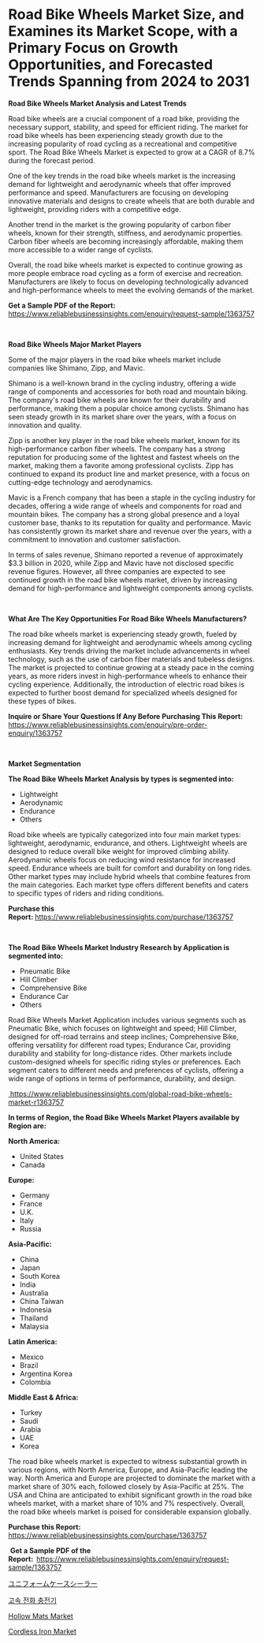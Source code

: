<p><h1>Road Bike Wheels Market Size, and Examines its Market Scope, with a Primary Focus on Growth Opportunities, and Forecasted Trends Spanning from 2024 to 2031</h1></p><p><strong>Road Bike Wheels Market Analysis and Latest Trends</strong></p>
<p><p>Road bike wheels are a crucial component of a road bike, providing the necessary support, stability, and speed for efficient riding. The market for road bike wheels has been experiencing steady growth due to the increasing popularity of road cycling as a recreational and competitive sport. The Road Bike Wheels Market is expected to grow at a CAGR of 8.7% during the forecast period.</p><p>One of the key trends in the road bike wheels market is the increasing demand for lightweight and aerodynamic wheels that offer improved performance and speed. Manufacturers are focusing on developing innovative materials and designs to create wheels that are both durable and lightweight, providing riders with a competitive edge.</p><p>Another trend in the market is the growing popularity of carbon fiber wheels, known for their strength, stiffness, and aerodynamic properties. Carbon fiber wheels are becoming increasingly affordable, making them more accessible to a wider range of cyclists.</p><p>Overall, the road bike wheels market is expected to continue growing as more people embrace road cycling as a form of exercise and recreation. Manufacturers are likely to focus on developing technologically advanced and high-performance wheels to meet the evolving demands of the market.</p></p>
<p><strong>Get a Sample PDF of the Report:&nbsp;</strong> <a href="https://www.reliablebusinessinsights.com/enquiry/request-sample/1363757">https://www.reliablebusinessinsights.com/enquiry/request-sample/1363757</a></p>
<p>&nbsp;</p>
<p><strong>Road Bike Wheels Major Market Players</strong></p>
<p><p>Some of the major players in the road bike wheels market include companies like Shimano, Zipp, and Mavic. </p><p>Shimano is a well-known brand in the cycling industry, offering a wide range of components and accessories for both road and mountain biking. The company's road bike wheels are known for their durability and performance, making them a popular choice among cyclists. Shimano has seen steady growth in its market share over the years, with a focus on innovation and quality.</p><p>Zipp is another key player in the road bike wheels market, known for its high-performance carbon fiber wheels. The company has a strong reputation for producing some of the lightest and fastest wheels on the market, making them a favorite among professional cyclists. Zipp has continued to expand its product line and market presence, with a focus on cutting-edge technology and aerodynamics.</p><p>Mavic is a French company that has been a staple in the cycling industry for decades, offering a wide range of wheels and components for road and mountain bikes. The company has a strong global presence and a loyal customer base, thanks to its reputation for quality and performance. Mavic has consistently grown its market share and revenue over the years, with a commitment to innovation and customer satisfaction.</p><p>In terms of sales revenue, Shimano reported a revenue of approximately $3.3 billion in 2020, while Zipp and Mavic have not disclosed specific revenue figures. However, all three companies are expected to see continued growth in the road bike wheels market, driven by increasing demand for high-performance and lightweight components among cyclists.</p></p>
<p>&nbsp;</p>
<p><strong>What Are The Key Opportunities For Road Bike Wheels Manufacturers?</strong></p>
<p><p>The road bike wheels market is experiencing steady growth, fueled by increasing demand for lightweight and aerodynamic wheels among cycling enthusiasts. Key trends driving the market include advancements in wheel technology, such as the use of carbon fiber materials and tubeless designs. The market is projected to continue growing at a steady pace in the coming years, as more riders invest in high-performance wheels to enhance their cycling experience. Additionally, the introduction of electric road bikes is expected to further boost demand for specialized wheels designed for these types of bikes.</p></p>
<p><strong>Inquire or Share Your Questions If Any Before Purchasing This Report:</strong> <a href="https://www.reliablebusinessinsights.com/enquiry/pre-order-enquiry/1363757">https://www.reliablebusinessinsights.com/enquiry/pre-order-enquiry/1363757</a></p>
<p>&nbsp;</p>
<p><strong>Market Segmentation</strong></p>
<p><strong>The Road Bike Wheels Market Analysis by types is segmented into:</strong></p>
<p><ul><li>Lightweight</li><li>Aerodynamic</li><li>Endurance</li><li>Others</li></ul></p>
<p><p>Road bike wheels are typically categorized into four main market types: lightweight, aerodynamic, endurance, and others. Lightweight wheels are designed to reduce overall bike weight for improved climbing ability. Aerodynamic wheels focus on reducing wind resistance for increased speed. Endurance wheels are built for comfort and durability on long rides. Other market types may include hybrid wheels that combine features from the main categories. Each market type offers different benefits and caters to specific types of riders and riding conditions.</p></p>
<p><strong>Purchase this Report:&nbsp;</strong><a href="https://www.reliablebusinessinsights.com/purchase/1363757">https://www.reliablebusinessinsights.com/purchase/1363757</a></p>
<p>&nbsp;</p>
<p><strong>The Road Bike Wheels Market Industry Research by Application is segmented into:</strong></p>
<p><ul><li>Pneumatic Bike</li><li>Hill Climber</li><li>Comprehensive Bike</li><li>Endurance Car</li><li>Others</li></ul></p>
<p><p>Road Bike Wheels Market Application includes various segments such as Pneumatic Bike, which focuses on lightweight and speed; Hill Climber, designed for off-road terrains and steep inclines; Comprehensive Bike, offering versatility for different road types; Endurance Car, providing durability and stability for long-distance rides. Other markets include custom-designed wheels for specific riding styles or preferences. Each segment caters to different needs and preferences of cyclists, offering a wide range of options in terms of performance, durability, and design.</p></p>
<p><a href="https://www.reliablebusinessinsights.com/global-road-bike-wheels-market-r1363757">&nbsp;https://www.reliablebusinessinsights.com/global-road-bike-wheels-market-r1363757</a></p>
<p><strong>In terms of Region, the Road Bike Wheels Market Players available by Region are:</strong></p>
<p>
    <p> <strong> North America: </strong>
        <ul>
            <li>United States</li>
            <li>Canada</li>
        </ul>
        </p> 
    <p> <strong> Europe: </strong>
        <ul>
            <li>Germany</li>
            <li>France</li>
            <li>U.K.</li>
            <li>Italy</li>
            <li>Russia</li>
        </ul>
        </p> 
    <p> <strong> Asia-Pacific: </strong>
        <ul>
            <li>China</li>
            <li>Japan</li>
            <li>South Korea</li>
            <li>India</li>
            <li>Australia</li>
            <li>China Taiwan</li>
            <li>Indonesia</li>
            <li>Thailand</li>
            <li>Malaysia</li>
        </ul>
        </p> 
    <p> <strong> Latin America: </strong>
        <ul>
            <li>Mexico</li>
            <li>Brazil</li>
            <li>Argentina Korea</li>
            <li>Colombia</li>
        </ul>
        </p> 
    <p> <strong> Middle East & Africa: </strong>
        <ul>
            <li>Turkey</li>
            <li>Saudi</li>
            <li>Arabia</li>
            <li>UAE</li>
            <li>Korea</li>
        </ul>
    </p>
    </p>
<p><p>The road bike wheels market is expected to witness substantial growth in various regions, with North America, Europe, and Asia-Pacific leading the way. North America and Europe are projected to dominate the market with a market share of 30% each, followed closely by Asia-Pacific at 25%. The USA and China are anticipated to exhibit significant growth in the road bike wheels market, with a market share of 10% and 7% respectively. Overall, the road bike wheels market is poised for considerable expansion globally.</p></p>
<p><strong>Purchase this Report: </strong><a href="https://www.reliablebusinessinsights.com/purchase/1363757">https://www.reliablebusinessinsights.com/purchase/1363757</a></p>
<p>&nbsp;<strong>Get a Sample PDF of the Report:&nbsp;&nbsp;</strong><a href="https://www.reliablebusinessinsights.com/enquiry/request-sample/1363757">https://www.reliablebusinessinsights.com/enquiry/request-sample/1363757</a></p>
<p><strong></strong></p>
<p><p><a href="https://github.com/DanykaKilback/Market-Research-Report-List-1/blob/main/2272322141928.md">ユニフォームケースシーラー</a></p><p><a href="https://github.com/brainlyez1/Market-Research-Report-List-1/blob/main/8547515149755.md">고속 전화 충전기</a></p><p><a href="https://github.com/phuonganhit041011/Market-Research-Report-List-1/blob/main/hollow-mats-market.md">Hollow Mats Market</a></p><p><a href="https://github.com/LeilaniWyman2021/Market-Research-Report-List-1/blob/main/cordless-iron-market.md">Cordless Iron Market</a></p></p>
